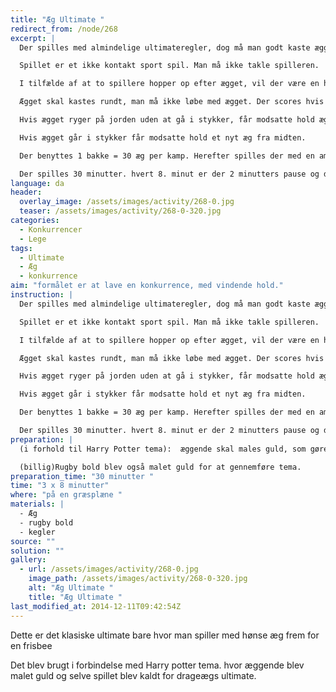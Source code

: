 ```yaml
---
title: "Æg Ultimate "
redirect_from: /node/268
excerpt: |
  Der spilles med almindelige ultimateregler, dog må man godt kaste ægget fremad.

  Spillet er et ikke kontakt sport spil. Man må ikke takle spilleren.

  I tilfælde af at to spillere hopper op efter ægget, vil der være en hvis kontakt. dette er ok med måde.

  Ægget skal kastes rundt, man må ikke løbe med ægget. Der scores hvis ægget gribes inde i målfeltet, UDEN at det går i stykker.

  Hvis ægget ryger på jorden uden at gå i stykker, får modsatte hold ægget der hvor det er landet.

  Hvis ægget går i stykker får modsatte hold et nyt æg fra midten.

  Der benyttes 1 bakke = 30 æg per kamp. Herefter spilles der med en amerikansk fodbold.

  Der spilles 30 minutter. hvert 8. minut er der 2 minutters pause og der byttes halvdel. (tiden kan justeres alt efter formål)
language: da
header:
  overlay_image: /assets/images/activity/268-0.jpg
  teaser: /assets/images/activity/268-0-320.jpg
categories: 
  - Konkurrencer
  - Lege
tags: 
  - Ultimate
  - Æg
  - konkurrence
aim: "formålet er at lave en konkurrence, med vindende hold."
instruction: |
  Der spilles med almindelige ultimateregler, dog må man godt kaste ægget fremad.

  Spillet er et ikke kontakt sport spil. Man må ikke takle spilleren.

  I tilfælde af at to spillere hopper op efter ægget, vil der være en hvis kontakt. dette er ok med måde.

  Ægget skal kastes rundt, man må ikke løbe med ægget. Der scores hvis ægget gribes inde i målfeltet, UDEN at det går i stykker.

  Hvis ægget ryger på jorden uden at gå i stykker, får modsatte hold ægget der hvor det er landet.

  Hvis ægget går i stykker får modsatte hold et nyt æg fra midten.

  Der benyttes 1 bakke = 30 æg per kamp. Herefter spilles der med en amerikansk fodbold.

  Der spilles 30 minutter. hvert 8. minut er der 2 minutters pause og der byttes halvdel. (tiden kan justeres alt efter formål)
preparation: |
  (i forhold til Harry Potter tema):  æggende skal males guld, som gøres i ægge bakken. Man maler den ene side, lader dem tørre og vender dem over låget og maler den anden side.

  (billig)Rugby bold blev også malet guld for at gennemføre tema.
preparation_time: "30 minutter "
time: "3 x 8 minutter"
where: "på en græsplæne "
materials: |
  - Æg 
  - rugby bold
  - kegler
source: ""
solution: ""
gallery:
  - url: /assets/images/activity/268-0.jpg
    image_path: /assets/images/activity/268-0-320.jpg
    alt: "Æg Ultimate "
    title: "Æg Ultimate "
last_modified_at: 2014-12-11T09:42:54Z
---
```

Dette er det klasiske ultimate bare hvor man spiller med hønse æg frem for en frisbee

Det blev brugt i forbindelse med Harry potter tema. hvor æggende blev malet guld og selve spillet blev kaldt for drageægs ultimate.
